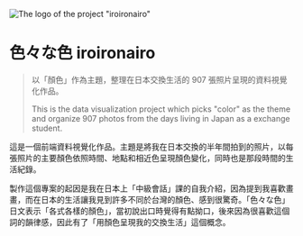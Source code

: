 ![The logo of the project "iroironairo"](https://ienming.github.io/iroironairo/favicon.png "The logo of the project 'iroironairo'")
# 色々な色 iroironairo

> 以「顏色」作為主題，整理在日本交換生活的 907 張照片呈現的資料視覺化作品。
> 
> This is the data visualization project which picks "color" as the theme and organize 907 photos from
> the days living in Japan as a exchange student.

這是一個前端資料視覺化作品。主題是將我在日本交換的半年間拍到的照片，以每張照片的主要顏色依照時間、地點和相近色呈現顏色變化，同時也是那段時間的生活紀錄。  

製作這個專案的起因是我在日本上「中級會話」課的自我介紹，因為提到我喜歡畫畫，而在日本的生活讓我見到許多不同於台灣的顏色、感到很驚奇。「色々な色」日文表示「各式各樣的顏色」，當初說出口時覺得有點拗口，後來因為很喜歡這個詞的韻律感，因此有了「用顏色呈現我的交換生活」這個概念。
